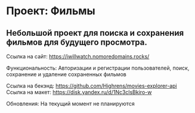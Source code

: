 # Проект: Фильмы
## Небольшой проект для поиска и сохранения фильмов для будущего просмотра. ##

Ссылка на сайт: https://iwillwatch.nomoredomains.rocks/

Функциональность: Авторизации и регистрации пользователей, поиск, сохранение и удаление сохраненных фильмов

Ссылка на бекэнд: https://github.com/Highrens/movies-explorer-api  
Ссылка на макет: https://disk.yandex.ru/d/1Nc3clsBkiro-w

Обновления: На текущий момент не планируются
